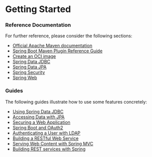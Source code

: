 # Getting Started

### Reference Documentation
For further reference, please consider the following sections:

* [Official Apache Maven documentation](https://maven.apache.org/guides/index.html)
* [Spring Boot Maven Plugin Reference Guide](https://docs.spring.io/spring-boot/docs/2.7.14/maven-plugin/reference/html/)
* [Create an OCI image](https://docs.spring.io/spring-boot/docs/2.7.14/maven-plugin/reference/html/#build-image)
* [Spring Data JDBC](https://docs.spring.io/spring-boot/docs/2.7.14/reference/htmlsinge/index.html#data.sql.jdbc)
* [Spring Data JPA](https://docs.spring.io/spring-boot/docs/2.7.14/reference/htmlsinge/index.html#data.sql.jpa-and-spring-data)
* [Spring Security](https://docs.spring.io/spring-boot/docs/2.7.14/reference/htmlsinge/index.html#web.security)
* [Spring Web](https://docs.spring.io/spring-boot/docs/2.7.14/reference/htmlsinge/index.html#web)

### Guides
The following guides illustrate how to use some features concretely:

* [Using Spring Data JDBC](https://github.com/spring-projects/spring-data-examples/tree/master/jdbc/basics)
* [Accessing Data with JPA](https://spring.io/guides/gs/accessing-data-jpa/)
* [Securing a Web Application](https://spring.io/guides/gs/securing-web/)
* [Spring Boot and OAuth2](https://spring.io/guides/tutorials/spring-boot-oauth2/)
* [Authenticating a User with LDAP](https://spring.io/guides/gs/authenticating-ldap/)
* [Building a RESTful Web Service](https://spring.io/guides/gs/rest-service/)
* [Serving Web Content with Spring MVC](https://spring.io/guides/gs/serving-web-content/)
* [Building REST services with Spring](https://spring.io/guides/tutorials/rest/)

